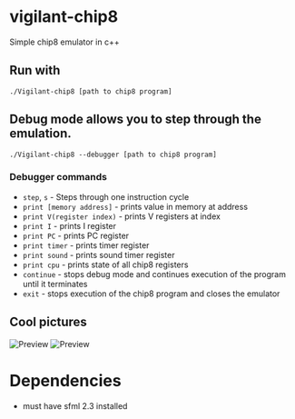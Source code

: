 # vigilant-chip8
Simple chip8 emulator in c++

## Run with
```
./Vigilant-chip8 [path to chip8 program]
```
## Debug mode allows you to step through the emulation.
```
./Vigilant-chip8 --debugger [path to chip8 program]
```
### Debugger commands
- ``` step ```, ``` s ``` - Steps through one instruction cycle
- ``` print [memory address] ``` - prints value in memory at address
- ``` print V(register index) ``` - prints V registers at index
- ``` print I ``` - prints I register
- ``` print PC ``` - prints PC register
- ``` print timer ``` - prints timer register
- ``` print sound ``` - prints sound timer register
- ``` print cpu ``` - prints state of all chip8 registers
- ``` continue ``` - stops debug mode and continues execution of the program until it terminates
- ``` exit ``` - stops execution of the chip8 program and closes the emulator

## Cool pictures
![Preview](http://i.imgur.com/qv9BhMa.png "Space Invaders!")
![Preview](http://i.imgur.com/l9u89xx.png "C8")

# Dependencies
* must have sfml 2.3 installed
